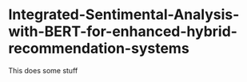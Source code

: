 # Integrated-Sentimental-Analysis-with-BERT-for-enhanced-hybrid-recommendation-systems

This does some stuff